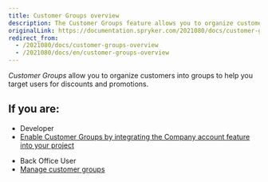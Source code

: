 ```yaml
---
title: Customer Groups overview
description: The Customer Groups feature allows you to organize customers into groups to help you target users for discounts and promotions.
originalLink: https://documentation.spryker.com/2021080/docs/customer-groups-overview
redirect_from:
  - /2021080/docs/customer-groups-overview
  - /2021080/docs/en/customer-groups-overview
---
```


*Customer Groups* allow you to organize customers into groups to help you target users for discounts and promotions.

 ## If you are:

<div class="mr-container">
    <div class="mr-list-container">
        <!-- col1 -->
        <div class="mr-col">
            <ul class="mr-list mr-list-green">
                <li class="mr-title">Developer</li>
                <li><a href="https://documentation.spryker.com/docs/company-account-feature-integration" class="mr-link">Enable Customer Groups by integrating the Company account feature into your project</a></li>
                 </ul>
        </div>
         <!-- col2 -->
        <div class="mr-col">
            <ul class="mr-list mr-list-blue">
                <li class="mr-title"> Back Office User</li>
                <li><a href="https://documentation.spryker.com/docs/managing-customer-groups" class="mr-link">Manage customer groups</a></li>
               </ul>
        </div>
         </div>
</div>

